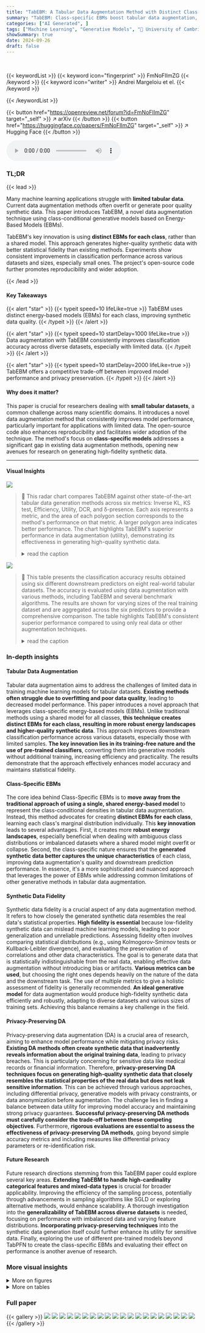 ```yaml
---
title: "TabEBM: A Tabular Data Augmentation Method with Distinct Class-Specific Energy-Based Models"
summary: "TabEBM: Class-specific EBMs boost tabular data augmentation, improving classification accuracy, especially on small datasets, by generating high-quality synthetic data."
categories: ["AI Generated", ]
tags: ["Machine Learning", "Generative Models", "🏢 University of Cambridge",]
showSummary: true
date: 2024-09-26
draft: false
---
```


<br>

{{< keywordList >}}
{{< keyword icon="fingerprint" >}} FmNoFIImZG {{< /keyword >}}
{{< keyword icon="writer" >}} Andrei Margeloiu et el. {{< /keyword >}}
 
{{< /keywordList >}}

{{< button href="https://openreview.net/forum?id=FmNoFIImZG" target="_self" >}}
↗ arXiv
{{< /button >}}
{{< button href="https://huggingface.co/papers/FmNoFIImZG" target="_self" >}}
↗ Hugging Face
{{< /button >}}



<audio controls>
    <source src="https://ai-paper-reviewer.com/FmNoFIImZG/podcast.wav" type="audio/wav">
    Your browser does not support the audio element.
</audio>


### TL;DR


{{< lead >}}

Many machine learning applications struggle with **limited tabular data**. Current data augmentation methods often overfit or generate poor quality synthetic data. This paper introduces TabEBM, a novel data augmentation technique using class-conditional generative models based on Energy-Based Models (EBMs).

TabEBM's key innovation is using **distinct EBMs for each class**, rather than a shared model. This approach generates higher-quality synthetic data with better statistical fidelity than existing methods. Experiments show consistent improvements in classification performance across various datasets and sizes, especially small ones. The project's open-source code further promotes reproducibility and wider adoption.

{{< /lead >}}


#### Key Takeaways

{{< alert "star" >}}
{{< typeit speed=10 lifeLike=true >}} TabEBM uses distinct energy-based models (EBMs) for each class, improving synthetic data quality. {{< /typeit >}}
{{< /alert >}}

{{< alert "star" >}}
{{< typeit speed=10 startDelay=1000 lifeLike=true >}} Data augmentation with TabEBM consistently improves classification accuracy across diverse datasets, especially with limited data. {{< /typeit >}}
{{< /alert >}}

{{< alert "star" >}}
{{< typeit speed=10 startDelay=2000 lifeLike=true >}} TabEBM offers a competitive trade-off between improved model performance and privacy preservation. {{< /typeit >}}
{{< /alert >}}

#### Why does it matter?
This paper is crucial for researchers dealing with **small tabular datasets**, a common challenge across many scientific domains.  It introduces a novel data augmentation method that consistently improves model performance, particularly important for applications with limited data.  The open-source code also enhances reproducibility and facilitates wider adoption of the technique.  The method's focus on **class-specific models** addresses a significant gap in existing data augmentation methods, opening new avenues for research on generating high-fidelity synthetic data.

------
#### Visual Insights



![](https://ai-paper-reviewer.com/FmNoFIImZG/figures_0_1.jpg)

> 🔼 This radar chart compares TabEBM against other state-of-the-art tabular data generation methods across six metrics: Inverse KL, KS test, Efficiency, Utility, DCR, and δ-presence.  Each axis represents a metric, and the area of each polygon section corresponds to the method's performance on that metric. A larger polygon area indicates better performance.  The chart highlights TabEBM's superior performance in data augmentation (utility), demonstrating its effectiveness in generating high-quality synthetic data.
> <details>
> <summary>read the caption</summary>
> Figure 1: Evaluation of TabEBM and other state-of-the-art tabular generative methods across six key metrics (larger area indicates better performance). The results demonstrate that TabEBM excels in data augmentation (utility), with a larger area than all other methods.
> </details>





![](https://ai-paper-reviewer.com/FmNoFIImZG/tables_5_1.jpg)

> 🔼 This table presents the classification accuracy results obtained using six different downstream predictors on eight real-world tabular datasets.  The accuracy is evaluated using data augmentation with various methods, including TabEBM and several benchmark algorithms.  The results are shown for varying sizes of the real training dataset and are aggregated across the six predictors to provide a comprehensive comparison.  The table highlights TabEBM's consistent superior performance compared to using only real data or other augmentation techniques.
> <details>
> <summary>read the caption</summary>
> Table 1: Classification accuracy (%) aggregated over six downstream predictors, comparing data augmentation on eight real-world tabular datasets with varied real data availability. We report the mean ± std balanced accuracy and average accuracy rank across datasets. A higher rank implies higher accuracy. Note that “N/A” denotes that a specific generator was not applicable or the downstream predictor failed to converge, and the rank is computed with the mean balanced accuracy of other methods. We bold the highest accuracy for each dataset of different sample sizes. TabEBM consistently outperforms training on real data alone, and achieves the best overall performance against Baseline and benchmark generators.
> </details>





### In-depth insights


#### Tabular Data Augmentation
Tabular data augmentation aims to address the challenges of limited data in training machine learning models for tabular datasets.  **Existing methods often struggle due to overfitting and poor data quality**, leading to decreased model performance.  This paper introduces a novel approach that leverages class-specific energy-based models (EBMs). Unlike traditional methods using a shared model for all classes, **this technique creates distinct EBMs for each class, resulting in more robust energy landscapes and higher-quality synthetic data**.  This approach improves downstream classification performance across various datasets, especially those with limited samples.  **The key innovation lies in its training-free nature and the use of pre-trained classifiers**, converting them into generative models without additional training, increasing efficiency and practicality. The results demonstrate that the approach effectively enhances model accuracy and maintains statistical fidelity.

#### Class-Specific EBMs
The core idea behind Class-Specific EBMs is to **move away from the traditional approach of using a single, shared energy-based model** to represent the class-conditional densities in tabular data augmentation.  Instead, this method advocates for creating **distinct EBMs for each class**, learning each class's marginal distribution individually. This **key innovation** leads to several advantages.  First, it creates more **robust energy landscapes**, especially beneficial when dealing with ambiguous class distributions or imbalanced datasets where a shared model might overfit or collapse.  Second, the class-specific nature ensures that the **generated synthetic data better captures the unique characteristics** of each class, improving data augmentation's quality and downstream prediction performance.  In essence, it's a more sophisticated and nuanced approach that leverages the power of EBMs while addressing common limitations of other generative methods in tabular data augmentation.

#### Synthetic Data Fidelity
Synthetic data fidelity is a crucial aspect of any data augmentation method.  It refers to how closely the generated synthetic data resembles the real data's statistical properties. **High fidelity is essential** because low-fidelity synthetic data can mislead machine learning models, leading to poor generalization and unreliable predictions.  Assessing fidelity often involves comparing statistical distributions (e.g., using Kolmogorov-Smirnov tests or Kullback-Leibler divergence),  and evaluating the preservation of correlations and other data characteristics.  The goal is to generate data that is statistically indistinguishable from the real data, enabling effective data augmentation without introducing bias or artifacts.  **Various metrics can be used**, but choosing the right ones depends heavily on the nature of the data and the downstream task. The use of multiple metrics to give a holistic assessment of fidelity is generally recommended.  **An ideal generative model** for data augmentation would produce high-fidelity synthetic data efficiently and robustly, adapting to diverse datasets and various sizes of training sets.   Achieving this balance remains a key challenge in the field.

#### Privacy-Preserving DA
Privacy-preserving data augmentation (DA) is a crucial area of research, aiming to enhance model performance while mitigating privacy risks.  **Existing DA methods often create synthetic data that inadvertently reveals information about the original training data**, leading to privacy breaches. This is particularly concerning for sensitive data like medical records or financial information.  Therefore, **privacy-preserving DA techniques focus on generating high-quality synthetic data that closely resembles the statistical properties of the real data but does not leak sensitive information**.  This can be achieved through various approaches, including differential privacy, generative models with privacy constraints, or data anonymization before augmentation.  The challenge lies in finding a balance between data utility for improving model accuracy and maintaining strong privacy guarantees.  **Successful privacy-preserving DA methods must carefully consider the trade-off between these competing objectives**.  Furthermore, **rigorous evaluations are essential to assess the effectiveness of privacy-preserving DA methods**, going beyond simple accuracy metrics and including measures like differential privacy parameters or re-identification risk.

#### Future Research
Future research directions stemming from this TabEBM paper could explore several key areas.  **Extending TabEBM to handle high-cardinality categorical features and mixed-data types** is crucial for broader applicability.  Improving the efficiency of the sampling process, potentially through advancements in sampling algorithms like SGLD or exploring alternative methods, would enhance scalability.  A thorough investigation into the **generalizability of TabEBM across diverse datasets** is needed, focusing on performance with imbalanced data and varying feature distributions.  **Incorporating privacy-preserving techniques** into the synthetic data generation itself could further enhance its utility for sensitive data.  Finally, exploring the use of different pre-trained models beyond TabPFN to create the class-specific EBMs and evaluating their effect on performance is another avenue of research.


### More visual insights

<details>
<summary>More on figures
</summary>


![](https://ai-paper-reviewer.com/FmNoFIImZG/figures_1_1.jpg)

> 🔼 This figure illustrates the TabEBM process.  First, the real data, separated by class (blue and red), is shown. Then, two separate EBMs, one for each class, are trained on their respective data. Each EBM learns the class-conditional distribution p(x|y), where x represents the data features and y represents the class label.  Finally, new synthetic data is generated by sampling from the learned class-conditional distributions. This illustrates the key concept of using distinct class-specific EBMs for more robust generation, especially on small or ambiguous datasets.
> <details>
> <summary>read the caption</summary>
> Figure 2: An overview of TabEBM. We learn distinct class-specific Energy-Based Models (EBMs) Eblue(x) and Ered(x) exclusively on the points of their respective class. Each EBM approximates a class-conditional distribution p(x|y). TabEBM allows synthetic data generation by sampling from the estimated distributions for each class p(x|y = blue) and p(x|y = red).
> </details>



![](https://ai-paper-reviewer.com/FmNoFIImZG/figures_2_1.jpg)

> 🔼 This figure shows the energy landscape learned by TabEBM for a single class.  The blue areas represent low energy, corresponding to high probability density. The dark orange dots represent negative samples that are placed far from the real data points (light blue dots) in the corners of a hypercube.  The placement of negative samples is a key aspect of TabEBM;  it allows TabPFN, the classifier used to construct the energy function, to learn accurate marginal class distributions even when classes overlap or are unbalanced.  The figure highlights TabEBM's ability to generate robust energy landscapes that accurately capture the data distribution.
> <details>
> <summary>read the caption</summary>
> Figure 3: The class-specific energy function E<sub>c</sub>(x) from the surrogate binary task, where the blue region represents low energy (i.e., high data density). Placing the negative samples in a hypercube distant from the data results in an accurate energy function.
> </details>



![](https://ai-paper-reviewer.com/FmNoFIImZG/figures_6_1.jpg)

> 🔼 This figure shows the results of experiments evaluating the impact of TabEBM on data augmentation. The left panel shows the mean normalized balanced accuracy improvement across different sample sizes (20, 50, 100, 200, 500) for various tabular data augmentation methods, highlighting the consistent superior performance of TabEBM, especially for small datasets.  The right panel displays the mean normalized balanced accuracy improvement across datasets with varying numbers of classes.  TabEBM again shows a marked improvement compared to other methods, particularly those with more than 10 classes, indicating its robustness in complex, multi-class scenarios.
> <details>
> <summary>read the caption</summary>
> Figure 4: Mean normalised balanced accuracy improvement (%) across different sample sizes (Left) and across datasets with varying numbers of classes (Right). Because TabPFGen is not applicable for datasets with more than ten classes, we plot short bars at zeros for visual clearance. Positive values indicate that the generator improves downstream classification performance. TabEBM generally outperforms benchmark generators across varying sample sizes and number of classes.
> </details>



![](https://ai-paper-reviewer.com/FmNoFIImZG/figures_6_2.jpg)

> 🔼 This figure shows the mean normalized balanced accuracy improvement achieved by different data augmentation methods across various sample sizes (left panel) and different numbers of classes (right panel).  The left panel demonstrates that TabEBM consistently outperforms other methods, particularly with smaller sample sizes.  The right panel illustrates TabEBM's robustness across different numbers of classes, whereas other methods show performance degradation as the number of classes increases.
> <details>
> <summary>read the caption</summary>
> Figure 4: Mean normalised balanced accuracy improvement (%) across different sample sizes (Left) and across datasets with varying numbers of classes (Right). Because TabPFGen is not applicable for datasets with more than ten classes, we plot short bars at zeros for visual clearance. Positive values indicate that the generator improves downstream classification performance. TabEBM generally outperforms benchmark generators across varying sample sizes and number of classes.
> </details>



![](https://ai-paper-reviewer.com/FmNoFIImZG/figures_6_3.jpg)

> 🔼 This figure compares TabEBM against other state-of-the-art tabular generative models using six different metrics: KS test, Inverse KL, Efficiency, Utility, DCR, and δ-presence.  Each metric is represented as a polygon whose area corresponds to the model's performance on that metric, with larger areas indicating better performance. The figure shows that TabEBM outperforms all other methods, particularly in terms of data augmentation (utility).
> <details>
> <summary>read the caption</summary>
> Figure 1: Evaluation of TabEBM and other state-of-the-art tabular generative methods across six key metrics (larger area indicates better performance). The results demonstrate that TabEBM excels in data augmentation (utility), with a larger area than all other methods.
> </details>



![](https://ai-paper-reviewer.com/FmNoFIImZG/figures_7_1.jpg)

> 🔼 This figure shows the logit distribution learned by TabPFN, a pre-trained tabular in-context model, when trained on surrogate binary classification tasks.  The left panel plots the logits against the Euclidean distance from real data points. As the distance increases, the logits decrease, indicating uncertainty as the classifier becomes less sure of the class label. The right panel shows the unnormalized density estimated by TabEBM using these logits.  It reveals that the estimated density decreases sharply as the distance from real data increases, indicating TabEBM effectively captures data distribution and focuses on generating samples close to the real data.
> <details>
> <summary>read the caption</summary>
> Figure 8: (Left) Logit distribution of TabPFN trained on our surrogate binary tasks at increasing distances from the real data (on “steel”). (Right) The corresponding unnormalised density approximated by TabEBM. TabEBM assigns higher density closer to the real data.
> </details>



![](https://ai-paper-reviewer.com/FmNoFIImZG/figures_18_1.jpg)

> 🔼 This figure compares TabEBM to 8 other state-of-the-art tabular data generation methods across 6 different metrics that evaluate the quality of the generated synthetic data.  The size of each colored area on the radar chart is proportional to the performance of the corresponding method on the metric.  A larger area indicates better performance. TabEBM is shown to outperform the others, particularly regarding the 'utility' metric which specifically measures the effectiveness of data augmentation.
> <details>
> <summary>read the caption</summary>
> Figure 1: Evaluation of TabEBM and other state-of-the-art tabular generative methods across six key metrics (larger area indicates better performance). The results demonstrate that TabEBM excels in data augmentation (utility), with a larger area than all other methods.
> </details>



![](https://ai-paper-reviewer.com/FmNoFIImZG/figures_20_1.jpg)

> 🔼 This figure compares TabEBM against other state-of-the-art tabular data generation methods using six evaluation metrics (KS test, Inverse KL, Efficiency, Utility, DCR, and 8-presence).  Each method is represented by a polygon whose area corresponds to its overall performance across all metrics.  Larger areas indicate better performance.  The figure highlights that TabEBM has the largest area, indicating superior performance, especially in data augmentation (utility).
> <details>
> <summary>read the caption</summary>
> Figure 1: Evaluation of TabEBM and other state-of-the-art tabular generative methods across six key metrics (larger area indicates better performance). The results demonstrate that TabEBM excels in data augmentation (utility), with a larger area than all other methods.
> </details>



![](https://ai-paper-reviewer.com/FmNoFIImZG/figures_21_1.jpg)

> 🔼 This figure compares TabEBM against eight other state-of-the-art tabular generative methods using six evaluation metrics: KS test, inverse KL, efficiency, utility, DCR, and δ-presence.  Each method is represented by a polygon where the size of the polygon's area corresponds to its performance. TabEBM's larger area indicates superior performance across the metrics, particularly in the 'utility' metric, demonstrating its effectiveness in data augmentation.
> <details>
> <summary>read the caption</summary>
> Figure 1: Evaluation of TabEBM and other state-of-the-art tabular generative methods across six key metrics (larger area indicates better performance). The results demonstrate that TabEBM excels in data augmentation (utility), with a larger area than all other methods.
> </details>



![](https://ai-paper-reviewer.com/FmNoFIImZG/figures_22_1.jpg)

> 🔼 This figure compares the performance of TabPFGen and TabEBM in approximating class-conditional distributions under various levels of class imbalance.  It shows that TabPFGen, using a single shared model, struggles to accurately represent the distributions as imbalance increases, while TabEBM, using distinct class-specific models, maintains robust and accurate approximations even under severe imbalance.
> <details>
> <summary>read the caption</summary>
> Figure 12: Evaluating the approximated class-conditional distributions on a toy dataset of 300 samples with varying class imbalances. The two clusters maintain their positions. Darker blue indicates a higher assigned probability. TabPFGen uses a single shared energy-based model to infer the class-conditional distribution p(x|y). As class imbalance increases, TabPFGen starts assigning high probability in areas far from the real data, for instance, in the case of p(x|y = 1) for class ratio 10:290. In contrast, our TabEBM fits class-specific energy models only on the class-wise data Xc = {x(i) | Yi = c}. This results in very robust inferred conditional distributions even under heavy class imbalance (e.g., see that p(x|y = 1) remains relatively constant).
> </details>



![](https://ai-paper-reviewer.com/FmNoFIImZG/figures_23_1.jpg)

> 🔼 This figure shows how the class-specific energy function, a key component of TabEBM, is learned from real data samples (blue) and artificial negative samples (orange).  The negative samples are strategically placed at the corners of a hypercube to ensure that they are easily distinguishable from the real data points.  The resulting energy function accurately reflects the data density, with lower energy values corresponding to regions of higher probability density.  This accurate representation is crucial for the effectiveness of the TabEBM model in generating high-quality synthetic data.
> <details>
> <summary>read the caption</summary>
> Figure 3: The class-specific energy function E<sub>c</sub>(x) from the surrogate binary task, where the blue region represents low energy (i.e., high data density). Placing the negative samples in a hypercube distant from the data results in an accurate energy function.
> </details>



![](https://ai-paper-reviewer.com/FmNoFIImZG/figures_25_1.jpg)

> 🔼 This figure compares TabEBM against several other state-of-the-art tabular data generation methods across six different evaluation metrics. Each method is represented by a polygon, where the size of the polygon corresponds to its performance. The larger the polygon, the better the performance. TabEBM shows the largest polygon, indicating that it significantly outperforms other methods in terms of utility for data augmentation.
> <details>
> <summary>read the caption</summary>
> Figure 1: Evaluation of TabEBM and other state-of-the-art tabular generative methods across six key metrics (larger area indicates better performance). The results demonstrate that TabEBM excels in data augmentation (utility), with a larger area than all other methods.
> </details>



![](https://ai-paper-reviewer.com/FmNoFIImZG/figures_26_1.jpg)

> 🔼 This figure compares TabEBM against other state-of-the-art tabular generative models using six evaluation metrics: KS test, inverse KL, efficiency, utility, DCR, and δ-presence. Each metric is represented as a 2D area where larger area represents better performance. The results show that TabEBM outperforms other methods, especially in data augmentation (utility).
> <details>
> <summary>read the caption</summary>
> Figure 1: Evaluation of TabEBM and other state-of-the-art tabular generative methods across six key metrics (larger area indicates better performance). The results demonstrate that TabEBM excels in data augmentation (utility), with a larger area than all other methods.
> </details>



</details>




<details>
<summary>More on tables
</summary>


![](https://ai-paper-reviewer.com/FmNoFIImZG/tables_7_1.jpg)
> 🔼 This table presents the results of a classification accuracy experiment comparing TabEBM against other data augmentation methods.  It shows the mean and standard deviation of balanced accuracy across several datasets, for different numbers of real training samples used and different numbers of classes in the dataset.  Higher accuracy ranks indicate better performance.  N/A indicates when the method wasn't applicable or the classifier failed to converge for a given data condition.
> <details>
> <summary>read the caption</summary>
> Table 1: Classification accuracy (%) aggregated over six downstream predictors, comparing data augmentation on eight real-world tabular datasets with varied real data availability. We report the mean ± std balanced accuracy and average accuracy rank across datasets. A higher rank implies higher accuracy. Note that “N/A” denotes that a specific generator was not applicable or the downstream predictor failed to converge, and the rank is computed with the mean balanced accuracy of other methods. We bold the highest accuracy for each dataset of different sample sizes. TabEBM achieves the best overall performance against Baseline and benchmark generators.
> </details>

![](https://ai-paper-reviewer.com/FmNoFIImZG/tables_9_1.jpg)
> 🔼 This table compares TabEBM against other existing methods from three perspectives: training (the type of distribution learned and whether it's training-free), generation (whether class-specific models or stratified generation are used), and practicality (scalability to unlimited classes and consistent downstream accuracy improvements across different datasets).  Each method's characteristics are summarized with checkmarks or crosses, highlighting TabEBM's advantages.
> <details>
> <summary>read the caption</summary>
> Table 2: Comparison of the properties between TabEBM and prior tabular generative methods. TabEBM has novel design rationales of training-free class-specific models, and TabEBM is highly practicable with wide applicability and consistent accuracy improvement.
> </details>

![](https://ai-paper-reviewer.com/FmNoFIImZG/tables_17_1.jpg)
> 🔼 This table presents a comparison of classification accuracy across various data augmentation techniques on eight real-world tabular datasets.  The accuracy is calculated using six different downstream predictors, averaged across multiple runs.  The table includes results for different real data set sizes, allowing for the evaluation of each method's performance under data scarcity. The mean and standard deviation of balanced accuracy are presented, along with an average rank across all datasets.  'N/A' indicates cases where a method was not applicable or did not converge.  The goal is to highlight TabEBM's consistent superior performance compared to using real data alone and other baseline/benchmark methods.
> <details>
> <summary>read the caption</summary>
> Table 1: Classification accuracy (%) aggregated over six downstream predictors, comparing data augmentation on eight real-world tabular datasets with varied real data availability. We report the mean ± std balanced accuracy and average accuracy rank across datasets. A higher rank implies higher accuracy. Note that “N/A” denotes that a specific generator was not applicable or the downstream predictor failed to converge, and the rank is computed with the mean balanced accuracy of other methods. We bold the highest accuracy for each dataset of different sample sizes. TabEBM achieves the best overall performance against Baseline and benchmark generators.
> </details>

![](https://ai-paper-reviewer.com/FmNoFIImZG/tables_24_1.jpg)
> 🔼 This table presents the classification accuracy results obtained using six different downstream predictors on eight real-world tabular datasets.  The accuracy is calculated using data augmentation with various methods including TabEBM and several benchmark methods (SMOTE, TVAE, CTGAN, NFLOW, TabDDPM, ARF, GOGGLE, TabPFGen).  The table shows the mean and standard deviation of the balanced accuracy, and the average accuracy rank across all datasets for different sample sizes (20, 50, 100, 200, 500).  Results are presented to demonstrate TabEBM's superior performance compared to training only with real data and other generative methods.
> <details>
> <summary>read the caption</summary>
> Table 1: Classification accuracy (%) aggregated over six downstream predictors, comparing data augmentation on eight real-world tabular datasets with varied real data availability. We report the mean ± std balanced accuracy and average accuracy rank across datasets. A higher rank implies higher accuracy. Note that “N/A” denotes that a specific generator was not applicable or the downstream predictor failed to converge, and the rank is computed with the mean balanced accuracy of other methods. We bold the highest accuracy for each dataset of different sample sizes. Our method, TabEBM, consistently outperforms training on real data alone, and achieves the best overall performance against Baseline and benchmark generators.
> </details>

![](https://ai-paper-reviewer.com/FmNoFIImZG/tables_24_2.jpg)
> 🔼 This table presents a comparison of classification accuracy achieved by six different downstream predictors when using various data augmentation methods on eight real-world tabular datasets.  The results are shown for various sizes of the real training data, demonstrating how each augmentation method affects prediction accuracy.  The table highlights TabEBM's consistent superior performance over training with only real data and other benchmark methods across different dataset sizes and numbers of classes.
> <details>
> <summary>read the caption</summary>
> Table 1: Classification accuracy (%) aggregated over six downstream predictors, comparing data augmentation on eight real-world tabular datasets with varied real data availability. We report the mean ± std balanced accuracy and average accuracy rank across datasets. A higher rank implies higher accuracy. Note that “N/A” denotes that a specific generator was not applicable or the downstream predictor failed to converge, and the rank is computed with the mean balanced accuracy of other methods. We bold the highest accuracy for each dataset of different sample sizes. Our method, TabEBM, consistently outperforms training on real data alone, and achieves the best overall performance against Baseline and benchmark generators.
> </details>

![](https://ai-paper-reviewer.com/FmNoFIImZG/tables_25_1.jpg)
> 🔼 This table presents a comprehensive comparison of the classification accuracy achieved by different data augmentation methods on eight real-world tabular datasets.  The results are aggregated across six downstream prediction models (LR, KNN, MLP, RF, XGBoost, TabPFN). The table shows the mean and standard deviation of the balanced accuracy for each dataset and various sample sizes (20, 50, 100, 200, 500).  A higher rank indicates better performance.  'N/A' signifies cases where a specific augmentation method was inapplicable or the predictor failed to converge.  The table highlights TabEBM's superior performance compared to baseline and other methods.
> <details>
> <summary>read the caption</summary>
> Table 1: Classification accuracy (%) aggregated over six downstream predictors, comparing data augmentation on eight real-world tabular datasets with varied real data availability. We report the mean ± std balanced accuracy and average accuracy rank across datasets. A higher rank implies higher accuracy. Note that “N/A” denotes that a specific generator was not applicable or the downstream predictor failed to converge, and the rank is computed with the mean balanced accuracy of other methods. We bold the highest accuracy for each dataset of different sample sizes. TabEBM achieves the best overall performance against Baseline and benchmark generators.
> </details>

![](https://ai-paper-reviewer.com/FmNoFIImZG/tables_27_1.jpg)
> 🔼 This table presents the classification accuracy results obtained using six different downstream predictors on eight real-world tabular datasets.  The accuracy is evaluated using data augmentation with several generative methods (including TabEBM), and results are shown for various amounts of real training data (Nreal).  The table reports the mean and standard deviation of the balanced accuracy, as well as the average rank across all datasets.  A higher rank indicates better performance.  'N/A' indicates cases where a generator was not applicable or the predictor failed to converge.  The key takeaway is that TabEBM consistently outperforms the baseline (no data augmentation) and other generative methods.
> <details>
> <summary>read the caption</summary>
> Table 1: Classification accuracy (%) aggregated over six downstream predictors, comparing data augmentation on eight real-world tabular datasets with varied real data availability. We report the mean ± std balanced accuracy and average accuracy rank across datasets. A higher rank implies higher accuracy. Note that “N/A” denotes that a specific generator was not applicable or the downstream predictor failed to converge, and the rank is computed with the mean balanced accuracy of other methods. We bold the highest accuracy for each dataset of different sample sizes. TabEBM consistently outperforms training on real data alone, and achieves the best overall performance against Baseline and benchmark generators.
> </details>

![](https://ai-paper-reviewer.com/FmNoFIImZG/tables_28_1.jpg)
> 🔼 This table presents the classification accuracy results obtained using six different downstream predictors on eight real-world tabular datasets, with data augmentation performed by TabEBM and other state-of-the-art methods.  The table shows mean ± standard deviation of the balanced accuracy for different real data availabilities (Nreal).  Higher rank indicates better performance.  The 'N/A' entries represent cases where a method was not applicable or the predictor did not converge.  TabEBM's consistently superior performance is highlighted by bolding the best accuracy for each dataset size.
> <details>
> <summary>read the caption</summary>
> Table 1: Classification accuracy (%) aggregated over six downstream predictors, comparing data augmentation on eight real-world tabular datasets with varied real data availability. We report the mean ± std balanced accuracy and average accuracy rank across datasets. A higher rank implies higher accuracy. Note that “N/A” denotes that a specific generator was not applicable or the downstream predictor failed to converge, and the rank is computed with the mean balanced accuracy of other methods. We bold the highest accuracy for each dataset of different sample sizes. TabEBM consistently outperforms training on real data alone, and achieves the best overall performance against Baseline and benchmark generators.
> </details>

![](https://ai-paper-reviewer.com/FmNoFIImZG/tables_29_1.jpg)
> 🔼 This table presents the classification accuracy of six different downstream machine learning models trained on eight real-world tabular datasets.  The accuracy is evaluated using balanced accuracy (mean ± standard deviation) and average rank, across datasets, and for different sample sizes.  The results show the impact of data augmentation using TabEBM and other methods on classification accuracy.  Higher accuracy ranks indicate better performance.  'N/A' indicates that a method was inapplicable or the model failed to converge for a given dataset and sample size.
> <details>
> <summary>read the caption</summary>
> Table 1: Classification accuracy (%) aggregated over six downstream predictors, comparing data augmentation on eight real-world tabular datasets with varied real data availability. We report the mean ± std balanced accuracy and average accuracy rank across datasets. A higher rank implies higher accuracy. Note that “N/A” denotes that a specific generator was not applicable or the downstream predictor failed to converge, and the rank is computed with the mean balanced accuracy of other methods. We bold the highest accuracy for each dataset of different sample sizes. TabEBM achieves the best overall performance against Baseline and benchmark generators.
> </details>

![](https://ai-paper-reviewer.com/FmNoFIImZG/tables_30_1.jpg)
> 🔼 This table presents a comparison of classification accuracy across different data augmentation methods on eight real-world tabular datasets. The accuracy is averaged across six downstream predictors (Logistic Regression, KNN, MLP, Random Forest, XGBoost, TabPFN) for different sample sizes (20, 50, 100, 200, 500).  The table reports mean ± standard deviation of balanced accuracy and the average rank across all datasets.  A higher rank indicates better performance. N/A indicates when a specific generator was not applicable or the predictor failed to converge. The results show that TabEBM consistently outperforms training on real data alone (Baseline) and other benchmark generators (SMOTE, TVAE, CTGAN, NFLOW, TabDDPM, ARF, GOGGLE, TabPFGen).
> <details>
> <summary>read the caption</summary>
> Table 1: Classification accuracy (%) aggregated over six downstream predictors, comparing data augmentation on eight real-world tabular datasets with varied real data availability. We report the mean ± std balanced accuracy and average accuracy rank across datasets. A higher rank implies higher accuracy. Note that “N/A” denotes that a specific generator was not applicable or the downstream predictor failed to converge, and the rank is computed with the mean balanced accuracy of other methods. We bold the highest accuracy for each dataset of different sample sizes. TabEBM consistently outperforms training on real data alone, and achieves the best overall performance against Baseline and benchmark generators.
> </details>

![](https://ai-paper-reviewer.com/FmNoFIImZG/tables_31_1.jpg)
> 🔼 This table presents a comparison of classification accuracy across multiple tabular datasets, using six different prediction models and nine different data generation methods. The results are organized by dataset, sample size, and method, showing mean balanced accuracy and rank. The table highlights the performance of TabEBM, a newly proposed method, relative to baseline and other well-established methods.  It shows the impact of data augmentation on model accuracy across various datasets and sample sizes, particularly highlighting TabEBM's superior performance, especially in small datasets.
> <details>
> <summary>read the caption</summary>
> Table 1: Classification accuracy (%) aggregated over six downstream predictors, comparing data augmentation on eight real-world tabular datasets with varied real data availability. We report the mean ± std balanced accuracy and average accuracy rank across datasets. A higher rank implies higher accuracy. Note that “N/A” denotes that a specific generator was not applicable or the downstream predictor failed to converge, and the rank is computed with the mean balanced accuracy of other methods. We bold the highest accuracy for each dataset of different sample sizes. TabEBM achieves the best overall performance against Baseline and benchmark generators.
> </details>

![](https://ai-paper-reviewer.com/FmNoFIImZG/tables_32_1.jpg)
> 🔼 This table presents the classification accuracy results of six different downstream predictors, each trained on synthetic data generated using different data augmentation methods (including TabEBM) and real data.  The results are averaged across eight tabular datasets, with varying amounts of real training data used.  The table shows the mean and standard deviation of balanced accuracy, as well as the average rank of the models, where a higher rank indicates better performance.  The “N/A” entries indicate cases where either a specific data augmentation method was not applicable to the dataset or the predictor model failed to converge during training.  The key takeaway is that TabEBM consistently outperforms both training on real data alone (Baseline) and other data augmentation methods.
> <details>
> <summary>read the caption</summary>
> Table 1: Classification accuracy (%) aggregated over six downstream predictors, comparing data augmentation on eight real-world tabular datasets with varied real data availability. We report the mean ± std balanced accuracy and average accuracy rank across datasets. A higher rank implies higher accuracy. Note that “N/A” denotes that a specific generator was not applicable or the downstream predictor failed to converge, and the rank is computed with the mean balanced accuracy of other methods. We bold the highest accuracy for each dataset of different sample sizes. TabEBM achieves the best overall performance against Baseline and benchmark generators.
> </details>

![](https://ai-paper-reviewer.com/FmNoFIImZG/tables_33_1.jpg)
> 🔼 This table presents the results of a classification accuracy experiment comparing TabEBM against several other data augmentation methods.  The experiment measures the balanced accuracy and average accuracy rank across eight real-world tabular datasets with varying amounts of real training data.  Higher ranks indicate better performance.  'N/A' indicates where a method wasn't applicable or the downstream predictor didn't converge.  The table highlights TabEBM's consistent superior performance.
> <details>
> <summary>read the caption</summary>
> Table 1: Classification accuracy (%) aggregated over six downstream predictors, comparing data augmentation on eight real-world tabular datasets with varied real data availability. We report the mean ± std balanced accuracy and average accuracy rank across datasets. A higher rank implies higher accuracy. Note that “N/A” denotes that a specific generator was not applicable or the downstream predictor failed to converge, and the rank is computed with the mean balanced accuracy of other methods. We bold the highest accuracy for each dataset of different sample sizes. TabEBM achieves the best overall performance against Baseline and benchmark generators.
> </details>

![](https://ai-paper-reviewer.com/FmNoFIImZG/tables_33_2.jpg)
> 🔼 This table presents the classification accuracy results obtained from six different downstream predictors using eight real-world tabular datasets.  The accuracy is evaluated with varied amounts of real training data (Nreal), showing the impact of data augmentation.  The table reports the mean and standard deviation of balanced accuracy and the average rank across all datasets for each data augmentation method, including TabEBM and eight benchmark methods. A higher rank indicates better performance.  'N/A' indicates where a method was not applicable or the predictor failed to converge.  The results demonstrate TabEBM's superior performance, consistently outperforming methods that use only real data and other benchmark data augmentation techniques.
> <details>
> <summary>read the caption</summary>
> Table 1: Classification accuracy (%) aggregated over six downstream predictors, comparing data augmentation on eight real-world tabular datasets with varied real data availability. We report the mean ± std balanced accuracy and average accuracy rank across datasets. A higher rank implies higher accuracy. Note that “N/A” denotes that a specific generator was not applicable or the downstream predictor failed to converge, and the rank is computed with the mean balanced accuracy of other methods. We bold the highest accuracy for each dataset of different sample sizes. TabEBM consistently outperforms training on real data alone and achieves the best overall performance against Baseline and benchmark generators.
> </details>

![](https://ai-paper-reviewer.com/FmNoFIImZG/tables_33_3.jpg)
> 🔼 This table presents the classification accuracy results achieved by various data augmentation methods on eight real-world datasets.  The accuracy is averaged across six different downstream prediction models and reported with standard deviation for both balanced and average accuracy.  Higher ranks indicate better performance.  The table shows results for different amounts of real training data to demonstrate the effect of data augmentation on datasets of varying size. Notably, it highlights TabEBM's superior performance compared to using real data alone and other benchmark methods.
> <details>
> <summary>read the caption</summary>
> Table 1: Classification accuracy (%) aggregated over six downstream predictors, comparing data augmentation on eight real-world tabular datasets with varied real data availability. We report the mean ± std balanced accuracy and average accuracy rank across datasets. A higher rank implies higher accuracy. Note that “N/A” denotes that a specific generator was not applicable or the downstream predictor failed to converge, and the rank is computed with the mean balanced accuracy of other methods. We bold the highest accuracy for each dataset of different sample sizes. TabEBM achieves the best overall performance against Baseline and benchmark generators.
> </details>

![](https://ai-paper-reviewer.com/FmNoFIImZG/tables_34_1.jpg)
> 🔼 This table presents the classification accuracy results obtained using six different downstream predictors on eight real-world tabular datasets.  The accuracy is evaluated with and without data augmentation using nine different data generation methods, including TabEBM.  The table shows mean and standard deviation of balanced accuracy for different sample sizes of the training data.  A higher rank indicates a better performance.  Note that some methods were not applicable to all datasets or predictors; where this occurred the rank was computed from the mean of the other methods.
> <details>
> <summary>read the caption</summary>
> Table 1: Classification accuracy (%) aggregated over six downstream predictors, comparing data augmentation on eight real-world tabular datasets with varied real data availability. We report the mean ± std balanced accuracy and average accuracy rank across datasets. A higher rank implies higher accuracy. Note that “N/A” denotes that a specific generator was not applicable or the downstream predictor failed to converge, and the rank is computed with the mean balanced accuracy of other methods. We bold the highest accuracy for each dataset of different sample sizes. TabEBM achieves the best overall performance against Baseline and benchmark generators.
> </details>

![](https://ai-paper-reviewer.com/FmNoFIImZG/tables_35_1.jpg)
> 🔼 This table presents the classification accuracy results for eight real-world tabular datasets.  Six different downstream predictors were used, and the results are averaged.  Data augmentation was performed using TabEBM and eight other methods at various real data availabilities (sample sizes).  The table reports the mean and standard deviation of balanced accuracy for each method, dataset, and sample size and includes a ranking of methods by accuracy.  'N/A' indicates when a method was not applicable or failed to converge for a particular combination of dataset and sample size. TabEBM consistently outperforms other methods, especially in low-sample-size scenarios.
> <details>
> <summary>read the caption</summary>
> Table 1: Classification accuracy (%) aggregated over six downstream predictors, comparing data augmentation on eight real-world tabular datasets with varied real data availability. We report the mean ± std balanced accuracy and average accuracy rank across datasets. A higher rank implies higher accuracy. Note that “N/A” denotes that a specific generator was not applicable or the downstream predictor failed to converge, and the rank is computed with the mean balanced accuracy of other methods. We bold the highest accuracy for each dataset of different sample sizes. TabEBM achieves the best overall performance against Baseline and benchmark generators.
> </details>

![](https://ai-paper-reviewer.com/FmNoFIImZG/tables_36_1.jpg)
> 🔼 This table presents the results of a classification accuracy experiment using Logistic Regression (LR).  Eight real-world tabular datasets were used, with varying amounts of real training data. The table shows the mean and standard deviation of balanced accuracy and an average accuracy rank across the datasets.  The rank is higher for better performance.  'N/A' indicates cases where a specific data generator was not applicable or where the LR model failed to converge. The table highlights the superior performance of the proposed TabEBM method against a baseline (no data augmentation) and other state-of-the-art data augmentation methods.
> <details>
> <summary>read the caption</summary>
> Table 7: Classification accuracy (%) of LR, comparing data augmentation on eight real-world tabular datasets with varied real data availability. We report the mean ± std balanced accuracy and average accuracy rank across datasets. A higher rank implies higher accuracy. Note that “N/A” denotes that a specific generator was not applicable or the downstream predictor failed to converge, and the rank is computed with the mean balanced accuracy of other methods. We bold the highest accuracy for each dataset of different sample sizes. TabEBM achieves the best overall performance against Baseline and benchmark generators.
> </details>

![](https://ai-paper-reviewer.com/FmNoFIImZG/tables_37_1.jpg)
> 🔼 This table presents a comparison of classification accuracy across eight real-world tabular datasets using six different downstream predictors.  The comparison includes TabEBM and eight other data generation methods, with varying amounts of real training data.  The results are aggregated to show the average balanced accuracy and rank for each method under different conditions.  The table highlights TabEBM's superior performance, especially when real data is scarce.
> <details>
> <summary>read the caption</summary>
> Table 1: Classification accuracy (%) aggregated over six downstream predictors, comparing data augmentation on eight real-world tabular datasets with varied real data availability. We report the mean ± std balanced accuracy and average accuracy rank across datasets. A higher rank implies higher accuracy. Note that “N/A” denotes that a specific generator was not applicable or the downstream predictor failed to converge, and the rank is computed with the mean balanced accuracy of other methods. We bold the highest accuracy for each dataset of different sample sizes. TabEBM achieves the best overall performance against Baseline and benchmark generators.
> </details>

![](https://ai-paper-reviewer.com/FmNoFIImZG/tables_38_1.jpg)
> 🔼 This table presents the classification accuracy results for eight real-world tabular datasets, comparing different data augmentation methods and the baseline (no augmentation). Six downstream predictors were used.  The table shows the mean and standard deviation of the balanced accuracy for each method across different sample sizes (20, 50, 100, 200, 500). The average accuracy rank across all datasets is also provided.  Note that N/A values indicate that a method was not applicable for a particular dataset or sample size.
> <details>
> <summary>read the caption</summary>
> Table 1: Classification accuracy (%) aggregated over six downstream predictors, comparing data augmentation on eight real-world tabular datasets with varied real data availability. We report the mean ± std balanced accuracy and average accuracy rank across datasets. A higher rank implies higher accuracy. Note that “N/A” denotes that a specific generator was not applicable or the downstream predictor failed to converge, and the rank is computed with the mean balanced accuracy of other methods. We bold the highest accuracy for each dataset of different sample sizes. TabEBM achieves the best overall performance against Baseline and benchmark generators.
> </details>

![](https://ai-paper-reviewer.com/FmNoFIImZG/tables_39_1.jpg)
> 🔼 This table presents the classification accuracy results from six different downstream prediction models using eight different tabular datasets.  The results compare the performance of TabEBM against several baseline and benchmark data augmentation techniques.  The accuracy is reported as the mean ± standard deviation of the balanced accuracy, and the average rank across datasets is also shown, with a higher rank indicating better performance.  The table demonstrates that TabEBM consistently outperforms using real data alone, particularly in datasets with fewer samples.
> <details>
> <summary>read the caption</summary>
> Table 1: Classification accuracy (%) aggregated over six downstream predictors, comparing data augmentation on eight real-world tabular datasets with varied real data availability. We report the mean ± std balanced accuracy and average accuracy rank across datasets. A higher rank implies higher accuracy. Note that “N/A” denotes that a specific generator was not applicable or the downstream predictor failed to converge, and the rank is computed with the mean balanced accuracy of other methods. We bold the highest accuracy for each dataset of different sample sizes. TabEBM consistently outperforms training on real data alone, and achieves the best overall performance against Baseline and benchmark generators.
> </details>

![](https://ai-paper-reviewer.com/FmNoFIImZG/tables_40_1.jpg)
> 🔼 This table presents the classification accuracy results for eight real-world tabular datasets using six different downstream predictors.  The accuracy is evaluated using data augmentation with various generative models, including TabEBM and several state-of-the-art methods.  The table shows the mean and standard deviation of the balanced accuracy and an average accuracy rank across all datasets, providing a comparative analysis of the different methods' performance at various sample sizes. The best performing method is highlighted for each dataset and sample size.
> <details>
> <summary>read the caption</summary>
> Table 1: Classification accuracy (%) aggregated over six downstream predictors, comparing data augmentation on eight real-world tabular datasets with varied real data availability. We report the mean ± std balanced accuracy and average accuracy rank across datasets. A higher rank implies higher accuracy. Note that “N/A” denotes that a specific generator was not applicable or the downstream predictor failed to converge, and the rank is computed with the mean balanced accuracy of other methods. We bold the highest accuracy for each dataset of different sample sizes. TabEBM achieves the best overall performance against Baseline and benchmark generators.
> </details>

![](https://ai-paper-reviewer.com/FmNoFIImZG/tables_41_1.jpg)
> 🔼 This table presents the classification accuracy results for eight datasets using six different downstream predictors.  The accuracy is calculated using the mean ± standard deviation of the balanced accuracy across multiple runs for different sample sizes (20, 50, 100, 200, 500) and compared across different data augmentation methods (SMOTE, TVAE, CTGAN, NFLOW, TabDDPM, ARF, GOGGLE, TabPFGen, and TabEBM). A higher rank indicates better performance.  The table shows TabEBM consistently outperforms other methods, especially with smaller datasets.
> <details>
> <summary>read the caption</summary>
> Table 1: Classification accuracy (%) aggregated over six downstream predictors, comparing data augmentation on eight real-world tabular datasets with varied real data availability. We report the mean ± std balanced accuracy and average accuracy rank across datasets. A higher rank implies higher accuracy. Note that “N/A” denotes that a specific generator was not applicable or the downstream predictor failed to converge, and the rank is computed with the mean balanced accuracy of other methods. We bold the highest accuracy for each dataset of different sample sizes. TabEBM achieves the best overall performance against Baseline and benchmark generators.
> </details>

![](https://ai-paper-reviewer.com/FmNoFIImZG/tables_42_1.jpg)
> 🔼 This table presents the classification accuracy results of six different downstream predictors trained using data augmented by eight different tabular data generators on eight datasets.  The results are organized by dataset, the number of real data samples used for training, and the method used for data augmentation.  The table shows the mean and standard deviation of the balanced accuracy, as well as the average rank across all datasets.  A higher rank indicates better performance.  TabEBM consistently outperforms the baseline and other benchmark data augmentation methods.
> <details>
> <summary>read the caption</summary>
> Table 1: Classification accuracy (%) aggregated over six downstream predictors, comparing data augmentation on eight real-world tabular datasets with varied real data availability. We report the mean ± std balanced accuracy and average accuracy rank across datasets. A higher rank implies higher accuracy. Note that “N/A” denotes that a specific generator was not applicable or the downstream predictor failed to converge, and the rank is computed with the mean balanced accuracy of other methods. We bold the highest accuracy for each dataset of different sample sizes. TabEBM achieves the best overall performance against Baseline and benchmark generators.
> </details>

![](https://ai-paper-reviewer.com/FmNoFIImZG/tables_43_1.jpg)
> 🔼 This table presents the classification accuracy results for different data augmentation methods on eight tabular datasets.  The accuracy is averaged across six different downstream prediction models. The table shows the mean and standard deviation of the balanced accuracy for each method and dataset, along with the average rank of each method across all datasets.  A higher rank indicates better performance.  The table also highlights that TabEBM consistently outperforms the baseline (no data augmentation) and other methods.
> <details>
> <summary>read the caption</summary>
> Table 1: Classification accuracy (%) aggregated over six downstream predictors, comparing data augmentation on eight real-world tabular datasets with varied real data availability. We report the mean ± std balanced accuracy and average accuracy rank across datasets. A higher rank implies higher accuracy. Note that “N/A” denotes that a specific generator was not applicable or the downstream predictor failed to converge, and the rank is computed with the mean balanced accuracy of other methods. We bold the highest accuracy for each dataset of different sample sizes. TabEBM achieves the best overall performance against Baseline and benchmark generators.
> </details>

![](https://ai-paper-reviewer.com/FmNoFIImZG/tables_44_1.jpg)
> 🔼 This table presents the classification accuracy results of six different downstream predictors (Logistic Regression, KNN, MLP, Random Forest, XGBoost, and TabPFN) when applied to eight real-world tabular datasets after data augmentation with nine different methods (Baseline, SMOTE, TVAE, CTGAN, NFLOW, TabDDPM, ARF, GOGGLE, TabPFGen, TabEBM). The table shows the mean and standard deviation of the balanced accuracy for each method and dataset, with different sizes of real training data (Nreal) used for augmentation.  A higher rank indicates better performance.  It highlights TabEBM's consistent outperformance across various dataset sizes and the Baseline.
> <details>
> <summary>read the caption</summary>
> Table 1: Classification accuracy (%) aggregated over six downstream predictors, comparing data augmentation on eight real-world tabular datasets with varied real data availability. We report the mean ± std balanced accuracy and average accuracy rank across datasets. A higher rank implies higher accuracy. Note that “N/A” denotes that a specific generator was not applicable or the downstream predictor failed to converge, and the rank is computed with the mean balanced accuracy of other methods. We bold the highest accuracy for each dataset of different sample sizes. TabEBM achieves the best overall performance against Baseline and benchmark generators.
> </details>

![](https://ai-paper-reviewer.com/FmNoFIImZG/tables_45_1.jpg)
> 🔼 This table presents the results of comparing TabEBM's performance to eight other tabular data generation methods across various sample sizes and eight datasets.  The table shows the mean and standard deviation of the balanced accuracy for each method, as well as the average rank of each method across the datasets.  A higher rank indicates better performance. The table highlights TabEBM's consistent superior performance.
> <details>
> <summary>read the caption</summary>
> Table 1: Classification accuracy (%) aggregated over six downstream predictors, comparing data augmentation on eight real-world tabular datasets with varied real data availability. We report the mean ± std balanced accuracy and average accuracy rank across datasets. A higher rank implies higher accuracy. Note that “N/A” denotes that a specific generator was not applicable or the downstream predictor failed to converge, and the rank is computed with the mean balanced accuracy of other methods. We bold the highest accuracy for each dataset of different sample sizes. TabEBM achieves the best overall performance against Baseline and benchmark generators.
> </details>

![](https://ai-paper-reviewer.com/FmNoFIImZG/tables_46_1.jpg)
> 🔼 This table presents the classification accuracy results from six different downstream predictors using eight real-world tabular datasets.  The results compare the performance of data augmentation using TabEBM against eight other data generation methods and a baseline (no augmentation).  Accuracy is measured using mean ± std balanced accuracy and average rank.  The table shows TabEBM's consistent superior performance compared to the other methods and the baseline, especially in low sample size scenarios.
> <details>
> <summary>read the caption</summary>
> Table 1: Classification accuracy (%) aggregated over six downstream predictors, comparing data augmentation on eight real-world tabular datasets with varied real data availability. We report the mean ± std balanced accuracy and average accuracy rank across datasets. A higher rank implies higher accuracy. Note that “N/A” denotes that a specific generator was not applicable or the downstream predictor failed to converge, and the rank is computed with the mean balanced accuracy of other methods. We bold the highest accuracy for each dataset of different sample sizes. Our method, TabEBM, consistently outperforms training on real data alone, and achieves the best overall performance against Baseline and benchmark generators.
> </details>

![](https://ai-paper-reviewer.com/FmNoFIImZG/tables_47_1.jpg)
> 🔼 This table presents the classification accuracy results of six different downstream predictors (LR, KNN, MLP, RF, XGBoost, TabPFN) across eight real-world tabular datasets.  The accuracy is calculated using both real data and synthetic data generated by TabEBM and other methods (SMOTE, TVAE, CTGAN, NFLOW, TabDDPM, ARF, GOGGLE, TabPFGen). The table compares the performance of different data augmentation techniques using mean ± std balanced accuracy and average rank across datasets.  A higher rank indicates better performance.  N/A indicates that a specific generator was not applicable or the predictor failed to converge.  The best performing method for each dataset and sample size is highlighted in bold.
> <details>
> <summary>read the caption</summary>
> Table 1: Classification accuracy (%) aggregated over six downstream predictors, comparing data augmentation on eight real-world tabular datasets with varied real data availability. We report the mean ± std balanced accuracy and average accuracy rank across datasets. A higher rank implies higher accuracy. Note that “N/A” denotes that a specific generator was not applicable or the downstream predictor failed to converge, and the rank is computed with the mean balanced accuracy of other methods. We bold the highest accuracy for each dataset of different sample sizes. TabEBM achieves the best overall performance against Baseline and benchmark generators.
> </details>

![](https://ai-paper-reviewer.com/FmNoFIImZG/tables_48_1.jpg)
> 🔼 This table presents the classification accuracy results for eight real-world tabular datasets, comparing different data augmentation methods.  Six different downstream predictors were used to evaluate the performance of each method with varying amounts of real training data.  The table reports mean and standard deviation of the balanced accuracy for each method and dataset size, along with the average accuracy rank.  TabEBM consistently outperforms the baseline (no data augmentation) and other state-of-the-art methods.
> <details>
> <summary>read the caption</summary>
> Table 1: Classification accuracy (%) aggregated over six downstream predictors, comparing data augmentation on eight real-world tabular datasets with varied real data availability. We report the mean ± std balanced accuracy and average accuracy rank across datasets. A higher rank implies higher accuracy. Note that “N/A” denotes that a specific generator was not applicable or the downstream predictor failed to converge, and the rank is computed with the mean balanced accuracy of other methods. We bold the highest accuracy for each dataset of different sample sizes. TabEBM consistently outperforms training on real data alone, and achieves the best overall performance against Baseline and benchmark generators.
> </details>

</details>




### Full paper

{{< gallery >}}
<img src="https://ai-paper-reviewer.com/FmNoFIImZG/1.png" class="grid-w50 md:grid-w33 xl:grid-w25" />
<img src="https://ai-paper-reviewer.com/FmNoFIImZG/2.png" class="grid-w50 md:grid-w33 xl:grid-w25" />
<img src="https://ai-paper-reviewer.com/FmNoFIImZG/3.png" class="grid-w50 md:grid-w33 xl:grid-w25" />
<img src="https://ai-paper-reviewer.com/FmNoFIImZG/4.png" class="grid-w50 md:grid-w33 xl:grid-w25" />
<img src="https://ai-paper-reviewer.com/FmNoFIImZG/5.png" class="grid-w50 md:grid-w33 xl:grid-w25" />
<img src="https://ai-paper-reviewer.com/FmNoFIImZG/6.png" class="grid-w50 md:grid-w33 xl:grid-w25" />
<img src="https://ai-paper-reviewer.com/FmNoFIImZG/7.png" class="grid-w50 md:grid-w33 xl:grid-w25" />
<img src="https://ai-paper-reviewer.com/FmNoFIImZG/8.png" class="grid-w50 md:grid-w33 xl:grid-w25" />
<img src="https://ai-paper-reviewer.com/FmNoFIImZG/9.png" class="grid-w50 md:grid-w33 xl:grid-w25" />
<img src="https://ai-paper-reviewer.com/FmNoFIImZG/10.png" class="grid-w50 md:grid-w33 xl:grid-w25" />
<img src="https://ai-paper-reviewer.com/FmNoFIImZG/11.png" class="grid-w50 md:grid-w33 xl:grid-w25" />
<img src="https://ai-paper-reviewer.com/FmNoFIImZG/12.png" class="grid-w50 md:grid-w33 xl:grid-w25" />
<img src="https://ai-paper-reviewer.com/FmNoFIImZG/13.png" class="grid-w50 md:grid-w33 xl:grid-w25" />
<img src="https://ai-paper-reviewer.com/FmNoFIImZG/14.png" class="grid-w50 md:grid-w33 xl:grid-w25" />
<img src="https://ai-paper-reviewer.com/FmNoFIImZG/15.png" class="grid-w50 md:grid-w33 xl:grid-w25" />
<img src="https://ai-paper-reviewer.com/FmNoFIImZG/16.png" class="grid-w50 md:grid-w33 xl:grid-w25" />
<img src="https://ai-paper-reviewer.com/FmNoFIImZG/17.png" class="grid-w50 md:grid-w33 xl:grid-w25" />
<img src="https://ai-paper-reviewer.com/FmNoFIImZG/18.png" class="grid-w50 md:grid-w33 xl:grid-w25" />
<img src="https://ai-paper-reviewer.com/FmNoFIImZG/19.png" class="grid-w50 md:grid-w33 xl:grid-w25" />
<img src="https://ai-paper-reviewer.com/FmNoFIImZG/20.png" class="grid-w50 md:grid-w33 xl:grid-w25" />
{{< /gallery >}}